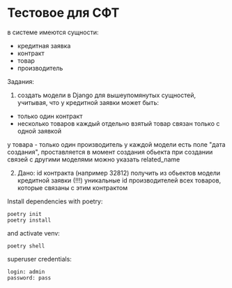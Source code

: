 # Тестовое для СФТ
в системе имеются сущности:
- кредитная заявка
- контракт 
- товар
- производитель

Задания: 
1) создать модели в Django для вышеупомянутых сущностей, учитывая, что у  кредитной заявки может быть:
 - только один контракт
 -  несколько товаров 
каждый отдельно взятый товар связан только с одной заявкой
 
у товара - только один производитель
у каждой модели есть поле "дата создания",  проставляется в момент создания обьекта
при создании связей с другими моделями  можно указать related_name
 
 
2) Дано:  id   контракта (например 32812)
 получить из обьектов модели кредитной заявки (!!!) уникальные id производителей всех товаров, которые связаны с этим контрактом


Install dependencies with poetry:
```
poetry init
poetry install
```
and activate venv:
```
poetry shell
```


superuser credentials:
```
login: admin
password: pass
```